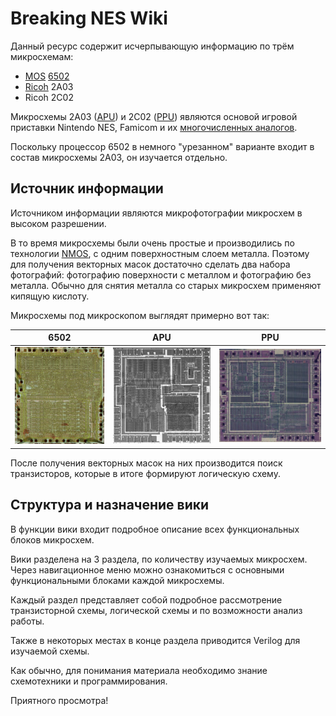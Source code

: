 # Breaking NES Wiki

Данный ресурс содержит исчерпывающую информацию по трём микросхемам:
- [MOS](MOS.md) [6502](6502/Readme.md)
- [Ricoh](Ricoh.md) 2A03 
- Ricoh 2C02

Микросхемы 2A03 ([APU](APU/Readme.md)) и 2С02 ([PPU](PPU/Readme.md)) являются основой игровой приставки Nintendo NES, Famicom и их [многочисленных аналогов](Dendy.md).

Поскольку процессор 6502 в немного "урезанном" варианте входит в состав микросхемы 2A03, он изучается отдельно.

## Источник информации

Источником информации являются микрофотографии микросхем в высоком разрешении.

В то время микросхемы были очень простые и производились по технологии [NMOS](nmos.md), с одним поверхностным слоем металла. Поэтому для получения векторных масок достаточно сделать два набора фотографий: фотографию поверхности с металлом и фотографию без металла. Обычно для снятия металла со старых микросхем применяют кипящую кислоту.

Микросхемы под микроскопом выглядят примерно вот так:

|6502|APU|PPU|
|---|---|---|
|<img src="/BreakingNESWiki/imgstore/6502/6502_die_shot.jpg" width="180px">|<img src="/BreakingNESWiki/imgstore/apu/apu_die_shot.jpg" width="200px">|<img src="/BreakingNESWiki/imgstore/ppu/ppu_die_shot.jpg" width="210px">|

После получения векторных масок на них производится поиск транзисторов, которые в итоге формируют логическую схему.

## Структура и назначение вики

В функции вики входит подробное описание всех функциональных блоков микросхем.

Вики разделена на 3 раздела, по количеству изучаемых микросхем. Через навигационное меню можно ознакомиться с основными функциональными блоками каждой микросхемы.

Каждый раздел представляет собой подробное рассмотрение транзисторной схемы, логической схемы и по возможности анализ работы.

Также в некоторых местах в конце раздела приводится Verilog для изучаемой схемы.

Как обычно, для понимания материала необходимо знание схемотехники и программирования.

Приятного просмотра!
